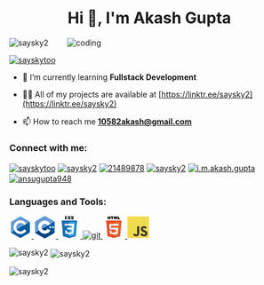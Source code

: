 <h1 align="center">Hi 👋, I'm Akash Gupta</h1>

<img align="right" alt="coding" width="400" src="https://camo.githubusercontent.com/cae12fddd9d6982901d82580bdf321d81fb299141098ca1c2d4891870827bf17/68747470733a2f2f6d69726f2e6d656469756d2e636f6d2f6d61782f313336302f302a37513379765349765f7430696f4a2d5a2e676966" >

<p align="left"> <img src="https://komarev.com/ghpvc/?username=saysky2&label=Profile%20views&color=0e75b6&style=flat" alt="saysky2" /> </p>

<p align="left"> <a href="https://twitter.com/sayskytoo" target="blank"><img src="https://img.shields.io/twitter/follow/sayskytoo?logo=twitter&style=for-the-badge" alt="sayskytoo" /></a> </p>

- 🌱 I’m currently learning **Fullstack Development**

- 👨‍💻 All of my projects are available at [https://linktr.ee/saysky2](https://linktr.ee/saysky2)

- 📫 How to reach me **10582akash@gmail.com**

<h3 align="left">Connect with me:</h3>
<p align="left">
<a href="https://twitter.com/sayskytoo" target="blank"><img align="center" src="https://raw.githubusercontent.com/rahuldkjain/github-profile-readme-generator/master/src/images/icons/Social/twitter.svg" alt="sayskytoo" height="30" width="40" /></a>
<a href="https://linkedin.com/in/saysky2" target="blank"><img align="center" src="https://raw.githubusercontent.com/rahuldkjain/github-profile-readme-generator/master/src/images/icons/Social/linked-in-alt.svg" alt="saysky2" height="30" width="40" /></a>
<a href="https://stackoverflow.com/users/21489878" target="blank"><img align="center" src="https://raw.githubusercontent.com/rahuldkjain/github-profile-readme-generator/master/src/images/icons/Social/stack-overflow.svg" alt="21489878" height="30" width="40" /></a>
<a href="https://fb.com/saysky2" target="blank"><img align="center" src="https://raw.githubusercontent.com/rahuldkjain/github-profile-readme-generator/master/src/images/icons/Social/facebook.svg" alt="saysky2" height="30" width="40" /></a>
<a href="https://instagram.com/i.m.akash.gupta" target="blank"><img align="center" src="https://raw.githubusercontent.com/rahuldkjain/github-profile-readme-generator/master/src/images/icons/Social/instagram.svg" alt="i.m.akash.gupta" height="30" width="40" /></a>
<a href="https://www.hackerrank.com/ansugupta948" target="blank"><img align="center" src="https://raw.githubusercontent.com/rahuldkjain/github-profile-readme-generator/master/src/images/icons/Social/hackerrank.svg" alt="ansugupta948" height="30" width="40" /></a>
</p>

<h3 align="left">Languages and Tools:</h3>
<p align="left"> <a href="https://www.cprogramming.com/" target="_blank" rel="noreferrer"> <img src="https://raw.githubusercontent.com/devicons/devicon/master/icons/c/c-original.svg" alt="c" width="40" height="40"/> </a> <a href="https://www.w3schools.com/cpp/" target="_blank" rel="noreferrer"> <img src="https://raw.githubusercontent.com/devicons/devicon/master/icons/cplusplus/cplusplus-original.svg" alt="cplusplus" width="40" height="40"/> </a> <a href="https://www.w3schools.com/css/" target="_blank" rel="noreferrer"> <img src="https://raw.githubusercontent.com/devicons/devicon/master/icons/css3/css3-original-wordmark.svg" alt="css3" width="40" height="40"/> </a> <a href="https://git-scm.com/" target="_blank" rel="noreferrer"> <img src="https://www.vectorlogo.zone/logos/git-scm/git-scm-icon.svg" alt="git" width="40" height="40"/> </a> <a href="https://www.w3.org/html/" target="_blank" rel="noreferrer"> <img src="https://raw.githubusercontent.com/devicons/devicon/master/icons/html5/html5-original-wordmark.svg" alt="html5" width="40" height="40"/> </a> <a href="https://developer.mozilla.org/en-US/docs/Web/JavaScript" target="_blank" rel="noreferrer"> <img src="https://raw.githubusercontent.com/devicons/devicon/master/icons/javascript/javascript-original.svg" alt="javascript" width="40" height="40"/> </a> </p>

<p><img align="left" src="https://github-readme-stats.vercel.app/api/top-langs?username=saysky2&show_icons=true&locale=en&layout=compact" alt="saysky2" /></p>

<p>&nbsp;<img align="center" src="https://github-readme-stats.vercel.app/api?username=saysky2&show_icons=true&locale=en" alt="saysky2" /></p>

<p><img align="center" src="https://github-readme-streak-stats.herokuapp.com/?user=saysky2&" alt="saysky2" /></p>
